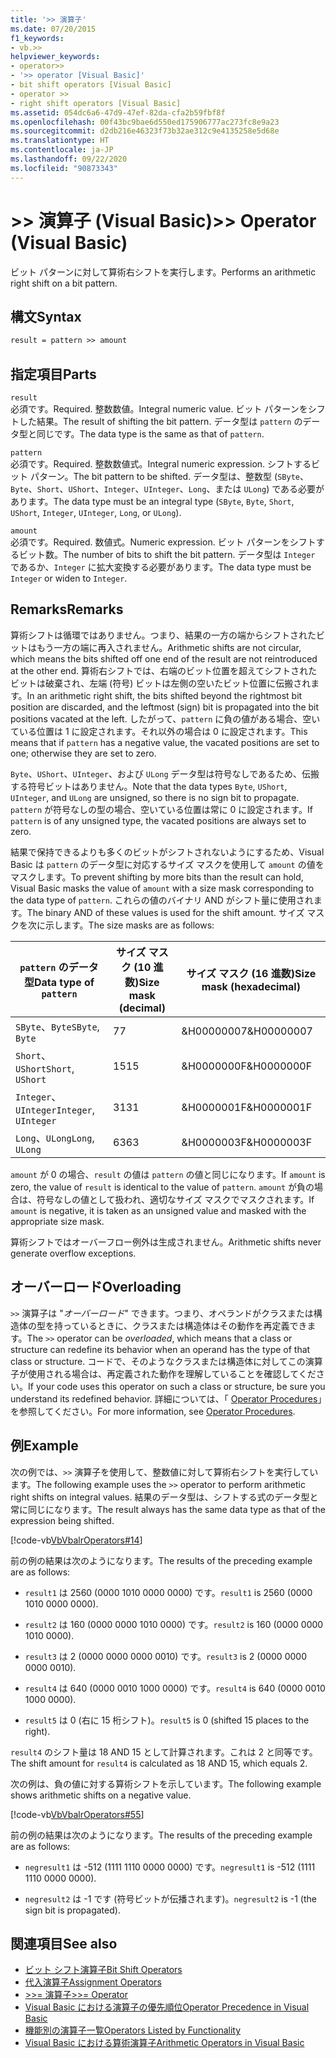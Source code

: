 ```yaml
---
title: '>> 演算子'
ms.date: 07/20/2015
f1_keywords:
- vb.>>
helpviewer_keywords:
- operator>>
- '>> operator [Visual Basic]'
- bit shift operators [Visual Basic]
- operator >>
- right shift operators [Visual Basic]
ms.assetid: 054dc6a6-47d9-47ef-82da-cfa2b59fbf8f
ms.openlocfilehash: 00f43bc9bae6d550ed175906777ac273fc8e9a23
ms.sourcegitcommit: d2db216e46323f73b32ae312c9e4135258e5d68e
ms.translationtype: HT
ms.contentlocale: ja-JP
ms.lasthandoff: 09/22/2020
ms.locfileid: "90873343"
---
```

# <a name="-operator-visual-basic"></a><span data-ttu-id="910fa-102">>> 演算子 (Visual Basic)</span><span class="sxs-lookup"><span data-stu-id="910fa-102">>> Operator (Visual Basic)</span></span>

<span data-ttu-id="910fa-103">ビット パターンに対して算術右シフトを実行します。</span><span class="sxs-lookup"><span data-stu-id="910fa-103">Performs an arithmetic right shift on a bit pattern.</span></span>  
  
## <a name="syntax"></a><span data-ttu-id="910fa-104">構文</span><span class="sxs-lookup"><span data-stu-id="910fa-104">Syntax</span></span>  
  
```vb  
result = pattern >> amount  
```  
  
## <a name="parts"></a><span data-ttu-id="910fa-105">指定項目</span><span class="sxs-lookup"><span data-stu-id="910fa-105">Parts</span></span>  

 `result`  
 <span data-ttu-id="910fa-106">必須です。</span><span class="sxs-lookup"><span data-stu-id="910fa-106">Required.</span></span> <span data-ttu-id="910fa-107">整数数値。</span><span class="sxs-lookup"><span data-stu-id="910fa-107">Integral numeric value.</span></span> <span data-ttu-id="910fa-108">ビット パターンをシフトした結果。</span><span class="sxs-lookup"><span data-stu-id="910fa-108">The result of shifting the bit pattern.</span></span> <span data-ttu-id="910fa-109">データ型は `pattern` のデータ型と同じです。</span><span class="sxs-lookup"><span data-stu-id="910fa-109">The data type is the same as that of `pattern`.</span></span>  
  
 `pattern`  
 <span data-ttu-id="910fa-110">必須です。</span><span class="sxs-lookup"><span data-stu-id="910fa-110">Required.</span></span> <span data-ttu-id="910fa-111">整数数値式。</span><span class="sxs-lookup"><span data-stu-id="910fa-111">Integral numeric expression.</span></span> <span data-ttu-id="910fa-112">シフトするビット パターン。</span><span class="sxs-lookup"><span data-stu-id="910fa-112">The bit pattern to be shifted.</span></span> <span data-ttu-id="910fa-113">データ型は、整数型 (`SByte`、`Byte`、`Short`、`UShort`、`Integer`、`UInteger`、`Long`、または `ULong`) である必要があります。</span><span class="sxs-lookup"><span data-stu-id="910fa-113">The data type must be an integral type (`SByte`, `Byte`, `Short`, `UShort`, `Integer`, `UInteger`, `Long`, or `ULong`).</span></span>  
  
 `amount`  
 <span data-ttu-id="910fa-114">必須です。</span><span class="sxs-lookup"><span data-stu-id="910fa-114">Required.</span></span> <span data-ttu-id="910fa-115">数値式。</span><span class="sxs-lookup"><span data-stu-id="910fa-115">Numeric expression.</span></span> <span data-ttu-id="910fa-116">ビット パターンをシフトするビット数。</span><span class="sxs-lookup"><span data-stu-id="910fa-116">The number of bits to shift the bit pattern.</span></span> <span data-ttu-id="910fa-117">データ型は `Integer` であるか、`Integer` に拡大変換する必要があります。</span><span class="sxs-lookup"><span data-stu-id="910fa-117">The data type must be `Integer` or widen to `Integer`.</span></span>  
  
## <a name="remarks"></a><span data-ttu-id="910fa-118">Remarks</span><span class="sxs-lookup"><span data-stu-id="910fa-118">Remarks</span></span>  

 <span data-ttu-id="910fa-119">算術シフトは循環ではありません。つまり、結果の一方の端からシフトされたビットはもう一方の端に再入されません。</span><span class="sxs-lookup"><span data-stu-id="910fa-119">Arithmetic shifts are not circular, which means the bits shifted off one end of the result are not reintroduced at the other end.</span></span> <span data-ttu-id="910fa-120">算術右シフトでは、右端のビット位置を超えてシフトされたビットは破棄され、左端 (符号) ビットは左側の空いたビット位置に伝搬されます。</span><span class="sxs-lookup"><span data-stu-id="910fa-120">In an arithmetic right shift, the bits shifted beyond the rightmost bit position are discarded, and the leftmost (sign) bit is propagated into the bit positions vacated at the left.</span></span> <span data-ttu-id="910fa-121">したがって、`pattern` に負の値がある場合、空いている位置は 1 に設定されます。それ以外の場合は 0 に設定されます。</span><span class="sxs-lookup"><span data-stu-id="910fa-121">This means that if `pattern` has a negative value, the vacated positions are set to one; otherwise they are set to zero.</span></span>  
  
 <span data-ttu-id="910fa-122">`Byte`、`UShort`、`UInteger`、および `ULong` データ型は符号なしであるため、伝搬する符号ビットはありません。</span><span class="sxs-lookup"><span data-stu-id="910fa-122">Note that the data types `Byte`, `UShort`, `UInteger`, and `ULong` are unsigned, so there is no sign bit to propagate.</span></span> <span data-ttu-id="910fa-123">`pattern` が符号なしの型の場合、空いている位置は常に 0 に設定されます。</span><span class="sxs-lookup"><span data-stu-id="910fa-123">If `pattern` is of any unsigned type, the vacated positions are always set to zero.</span></span>  
  
 <span data-ttu-id="910fa-124">結果で保持できるよりも多くのビットがシフトされないようにするため、Visual Basic は `pattern` のデータ型に対応するサイズ マスクを使用して `amount` の値をマスクします。</span><span class="sxs-lookup"><span data-stu-id="910fa-124">To prevent shifting by more bits than the result can hold, Visual Basic masks the value of `amount` with a size mask corresponding to the data type of `pattern`.</span></span> <span data-ttu-id="910fa-125">これらの値のバイナリ AND がシフト量に使用されます。</span><span class="sxs-lookup"><span data-stu-id="910fa-125">The binary AND of these values is used for the shift amount.</span></span> <span data-ttu-id="910fa-126">サイズ マスクを次に示します。</span><span class="sxs-lookup"><span data-stu-id="910fa-126">The size masks are as follows:</span></span>  
  
|<span data-ttu-id="910fa-127">`pattern` のデータ型</span><span class="sxs-lookup"><span data-stu-id="910fa-127">Data type of `pattern`</span></span>|<span data-ttu-id="910fa-128">サイズ マスク (10 進数)</span><span class="sxs-lookup"><span data-stu-id="910fa-128">Size mask (decimal)</span></span>|<span data-ttu-id="910fa-129">サイズ マスク (16 進数)</span><span class="sxs-lookup"><span data-stu-id="910fa-129">Size mask (hexadecimal)</span></span>|  
|----------------------------|---------------------------|-------------------------------|  
|<span data-ttu-id="910fa-130">`SByte`、`Byte`</span><span class="sxs-lookup"><span data-stu-id="910fa-130">`SByte`, `Byte`</span></span>|<span data-ttu-id="910fa-131">7</span><span class="sxs-lookup"><span data-stu-id="910fa-131">7</span></span>|<span data-ttu-id="910fa-132">&H00000007</span><span class="sxs-lookup"><span data-stu-id="910fa-132">&H00000007</span></span>|  
|<span data-ttu-id="910fa-133">`Short`、`UShort`</span><span class="sxs-lookup"><span data-stu-id="910fa-133">`Short`, `UShort`</span></span>|<span data-ttu-id="910fa-134">15</span><span class="sxs-lookup"><span data-stu-id="910fa-134">15</span></span>|<span data-ttu-id="910fa-135">&H0000000F</span><span class="sxs-lookup"><span data-stu-id="910fa-135">&H0000000F</span></span>|  
|<span data-ttu-id="910fa-136">`Integer`、`UInteger`</span><span class="sxs-lookup"><span data-stu-id="910fa-136">`Integer`, `UInteger`</span></span>|<span data-ttu-id="910fa-137">31</span><span class="sxs-lookup"><span data-stu-id="910fa-137">31</span></span>|<span data-ttu-id="910fa-138">&H0000001F</span><span class="sxs-lookup"><span data-stu-id="910fa-138">&H0000001F</span></span>|  
|<span data-ttu-id="910fa-139">`Long`、`ULong`</span><span class="sxs-lookup"><span data-stu-id="910fa-139">`Long`, `ULong`</span></span>|<span data-ttu-id="910fa-140">63</span><span class="sxs-lookup"><span data-stu-id="910fa-140">63</span></span>|<span data-ttu-id="910fa-141">&H0000003F</span><span class="sxs-lookup"><span data-stu-id="910fa-141">&H0000003F</span></span>|  
  
 <span data-ttu-id="910fa-142">`amount` が 0 の場合、`result` の値は `pattern` の値と同じになります。</span><span class="sxs-lookup"><span data-stu-id="910fa-142">If `amount` is zero, the value of `result` is identical to the value of `pattern`.</span></span> <span data-ttu-id="910fa-143">`amount` が負の場合は、符号なしの値として扱われ、適切なサイズ マスクでマスクされます。</span><span class="sxs-lookup"><span data-stu-id="910fa-143">If `amount` is negative, it is taken as an unsigned value and masked with the appropriate size mask.</span></span>  
  
 <span data-ttu-id="910fa-144">算術シフトではオーバーフロー例外は生成されません。</span><span class="sxs-lookup"><span data-stu-id="910fa-144">Arithmetic shifts never generate overflow exceptions.</span></span>  
  
## <a name="overloading"></a><span data-ttu-id="910fa-145">オーバーロード</span><span class="sxs-lookup"><span data-stu-id="910fa-145">Overloading</span></span>  

 <span data-ttu-id="910fa-146">`>>` 演算子は "*オーバーロード*" できます。つまり、オペランドがクラスまたは構造体の型を持っているときに、クラスまたは構造体はその動作を再定義できます。</span><span class="sxs-lookup"><span data-stu-id="910fa-146">The `>>` operator can be *overloaded*, which means that a class or structure can redefine its behavior when an operand has the type of that class or structure.</span></span> <span data-ttu-id="910fa-147">コードで、そのようなクラスまたは構造体に対してこの演算子が使用される場合は、再定義された動作を理解していることを確認してください。</span><span class="sxs-lookup"><span data-stu-id="910fa-147">If your code uses this operator on such a class or structure, be sure you understand its redefined behavior.</span></span> <span data-ttu-id="910fa-148">詳細については、「 [Operator Procedures](../../programming-guide/language-features/procedures/operator-procedures.md)」を参照してください。</span><span class="sxs-lookup"><span data-stu-id="910fa-148">For more information, see [Operator Procedures](../../programming-guide/language-features/procedures/operator-procedures.md).</span></span>  
  
## <a name="example"></a><span data-ttu-id="910fa-149">例</span><span class="sxs-lookup"><span data-stu-id="910fa-149">Example</span></span>  

 <span data-ttu-id="910fa-150">次の例では、`>>` 演算子を使用して、整数値に対して算術右シフトを実行しています。</span><span class="sxs-lookup"><span data-stu-id="910fa-150">The following example uses the `>>` operator to perform arithmetic right shifts on integral values.</span></span> <span data-ttu-id="910fa-151">結果のデータ型は、シフトする式のデータ型と常に同じになります。</span><span class="sxs-lookup"><span data-stu-id="910fa-151">The result always has the same data type as that of the expression being shifted.</span></span>  
  
 [!code-vb[VbVbalrOperators#14](~/samples/snippets/visualbasic/VS_Snippets_VBCSharp/VbVbalrOperators/VB/Class1.vb#14)]  
  
 <span data-ttu-id="910fa-152">前の例の結果は次のようになります。</span><span class="sxs-lookup"><span data-stu-id="910fa-152">The results of the preceding example are as follows:</span></span>  
  
- <span data-ttu-id="910fa-153">`result1` は 2560 (0000 1010 0000 0000) です。</span><span class="sxs-lookup"><span data-stu-id="910fa-153">`result1` is 2560 (0000 1010 0000 0000).</span></span>  
  
- <span data-ttu-id="910fa-154">`result2` は 160 (0000 0000 1010 0000) です。</span><span class="sxs-lookup"><span data-stu-id="910fa-154">`result2` is 160 (0000 0000 1010 0000).</span></span>  
  
- <span data-ttu-id="910fa-155">`result3` は 2 (0000 0000 0000 0010) です。</span><span class="sxs-lookup"><span data-stu-id="910fa-155">`result3` is 2 (0000 0000 0000 0010).</span></span>  
  
- <span data-ttu-id="910fa-156">`result4` は 640 (0000 0010 1000 0000) です。</span><span class="sxs-lookup"><span data-stu-id="910fa-156">`result4` is 640 (0000 0010 1000 0000).</span></span>  
  
- <span data-ttu-id="910fa-157">`result5` は 0 (右に 15 桁シフト)。</span><span class="sxs-lookup"><span data-stu-id="910fa-157">`result5` is 0 (shifted 15 places to the right).</span></span>  
  
 <span data-ttu-id="910fa-158">`result4` のシフト量は 18 AND 15 として計算されます。これは 2 と同等です。</span><span class="sxs-lookup"><span data-stu-id="910fa-158">The shift amount for `result4` is calculated as 18 AND 15, which equals 2.</span></span>  
  
 <span data-ttu-id="910fa-159">次の例は、負の値に対する算術シフトを示しています。</span><span class="sxs-lookup"><span data-stu-id="910fa-159">The following example shows arithmetic shifts on a negative value.</span></span>  
  
 [!code-vb[VbVbalrOperators#55](~/samples/snippets/visualbasic/VS_Snippets_VBCSharp/VbVbalrOperators/VB/Class1.vb#55)]  
  
 <span data-ttu-id="910fa-160">前の例の結果は次のようになります。</span><span class="sxs-lookup"><span data-stu-id="910fa-160">The results of the preceding example are as follows:</span></span>  
  
- <span data-ttu-id="910fa-161">`negresult1` は -512 (1111 1110 0000 0000) です。</span><span class="sxs-lookup"><span data-stu-id="910fa-161">`negresult1` is -512 (1111 1110 0000 0000).</span></span>  
  
- <span data-ttu-id="910fa-162">`negresult2` は -1 です (符号ビットが伝播されます)。</span><span class="sxs-lookup"><span data-stu-id="910fa-162">`negresult2` is -1 (the sign bit is propagated).</span></span>  
  
## <a name="see-also"></a><span data-ttu-id="910fa-163">関連項目</span><span class="sxs-lookup"><span data-stu-id="910fa-163">See also</span></span>

- [<span data-ttu-id="910fa-164">ビット シフト演算子</span><span class="sxs-lookup"><span data-stu-id="910fa-164">Bit Shift Operators</span></span>](bit-shift-operators.md)
- [<span data-ttu-id="910fa-165">代入演算子</span><span class="sxs-lookup"><span data-stu-id="910fa-165">Assignment Operators</span></span>](assignment-operators.md)
- [<span data-ttu-id="910fa-166">>>= 演算子</span><span class="sxs-lookup"><span data-stu-id="910fa-166">>>= Operator</span></span>](right-shift-assignment-operator.md)
- [<span data-ttu-id="910fa-167">Visual Basic における演算子の優先順位</span><span class="sxs-lookup"><span data-stu-id="910fa-167">Operator Precedence in Visual Basic</span></span>](operator-precedence.md)
- [<span data-ttu-id="910fa-168">機能別の演算子一覧</span><span class="sxs-lookup"><span data-stu-id="910fa-168">Operators Listed by Functionality</span></span>](operators-listed-by-functionality.md)
- [<span data-ttu-id="910fa-169">Visual Basic における算術演算子</span><span class="sxs-lookup"><span data-stu-id="910fa-169">Arithmetic Operators in Visual Basic</span></span>](../../programming-guide/language-features/operators-and-expressions/arithmetic-operators.md)
